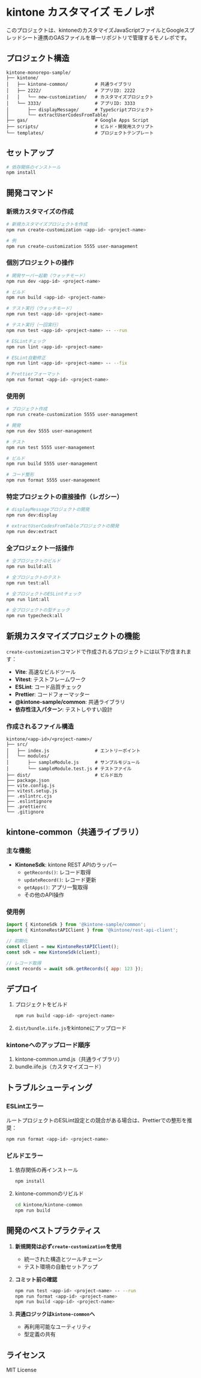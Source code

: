 # kintone カスタマイズ モノレポ

このプロジェクトは、kintoneのカスタマイズJavaScriptファイルとGoogleスプレッドシート連携のGASファイルを単一リポジトリで管理するモノレポです。

## プロジェクト構造

```
kintone-monorepo-sample/
├── kintone/
│   ├── kintone-common/          # 共通ライブラリ
│   ├── 2222/                    # アプリID: 2222
│   │   └── new-customization/   # カスタマイズプロジェクト
│   └── 3333/                    # アプリID: 3333
│       ├── displayMessage/      # TypeScriptプロジェクト
│       └── extractUserCodesFromTable/
├── gas/                         # Google Apps Script
├── scripts/                     # ビルド・開発用スクリプト
└── templates/                   # プロジェクトテンプレート
```

## セットアップ

```bash
# 依存関係のインストール
npm install
```

## 開発コマンド

### 新規カスタマイズの作成

```bash
# 新規カスタマイズプロジェクトを作成
npm run create-customization <app-id> <project-name>

# 例
npm run create-customization 5555 user-management
```

### 個別プロジェクトの操作

```bash
# 開発サーバー起動（ウォッチモード）
npm run dev <app-id> <project-name>

# ビルド
npm run build <app-id> <project-name>

# テスト実行（ウォッチモード）
npm run test <app-id> <project-name>

# テスト実行（一回実行）
npm run test <app-id> <project-name> -- --run

# ESLintチェック
npm run lint <app-id> <project-name>

# ESLint自動修正
npm run lint <app-id> <project-name> -- --fix

# Prettierフォーマット
npm run format <app-id> <project-name>
```

### 使用例

```bash
# プロジェクト作成
npm run create-customization 5555 user-management

# 開発
npm run dev 5555 user-management

# テスト
npm run test 5555 user-management

# ビルド
npm run build 5555 user-management

# コード整形
npm run format 5555 user-management
```

### 特定プロジェクトの直接操作（レガシー）

```bash
# displayMessageプロジェクトの開発
npm run dev:display

# extractUserCodesFromTableプロジェクトの開発
npm run dev:extract
```

### 全プロジェクト一括操作

```bash
# 全プロジェクトのビルド
npm run build:all

# 全プロジェクトのテスト
npm run test:all

# 全プロジェクトのESLintチェック
npm run lint:all

# 全プロジェクトの型チェック
npm run typecheck:all
```

## 新規カスタマイズプロジェクトの機能

`create-customization`コマンドで作成されるプロジェクトには以下が含まれます：

- **Vite**: 高速なビルドツール
- **Vitest**: テストフレームワーク
- **ESLint**: コード品質チェック
- **Prettier**: コードフォーマッター
- **@kintone-sample/common**: 共通ライブラリ
- **依存性注入パターン**: テストしやすい設計

### 作成されるファイル構造

```
kintone/<app-id>/<project-name>/
├── src/
│   ├── index.js                 # エントリーポイント
│   └── modules/
│       ├── sampleModule.js      # サンプルモジュール
│       └── sampleModule.test.js # テストファイル
├── dist/                        # ビルド出力
├── package.json
├── vite.config.js
├── vitest.setup.js
├── .eslintrc.cjs
├── .eslintignore
├── .prettierrc
└── .gitignore
```

## kintone-common（共通ライブラリ）

### 主な機能

- **KintoneSdk**: kintone REST APIのラッパー
  - `getRecords()`: レコード取得
  - `updateRecord()`: レコード更新
  - `getApps()`: アプリ一覧取得
  - その他のAPI操作

### 使用例

```javascript
import { KintoneSdk } from '@kintone-sample/common';
import { KintoneRestAPIClient } from '@kintone/rest-api-client';

// 初期化
const client = new KintoneRestAPIClient();
const sdk = new KintoneSdk(client);

// レコード取得
const records = await sdk.getRecords({ app: 123 });
```

## デプロイ

1. プロジェクトをビルド
   ```bash
   npm run build <app-id> <project-name>
   ```

2. `dist/bundle.iife.js`をkintoneにアップロード

### kintoneへのアップロード順序

1. kintone-common.umd.js（共通ライブラリ）
2. bundle.iife.js（カスタマイズコード）

## トラブルシューティング

### ESLintエラー

ルートプロジェクトのESLint設定との競合がある場合は、Prettierでの整形を推奨：

```bash
npm run format <app-id> <project-name>
```

### ビルドエラー

1. 依存関係の再インストール
   ```bash
   npm install
   ```

2. kintone-commonのリビルド
   ```bash
   cd kintone/kintone-common
   npm run build
   ```

## 開発のベストプラクティス

1. **新規開発は必ず`create-customization`を使用**
   - 統一された構造とツールチェーン
   - テスト環境の自動セットアップ

2. **コミット前の確認**
   ```bash
   npm run test <app-id> <project-name> -- --run
   npm run format <app-id> <project-name>
   npm run build <app-id> <project-name>
   ```

3. **共通ロジックは`kintone-common`へ**
   - 再利用可能なユーティリティ
   - 型定義の共有

## ライセンス

MIT License